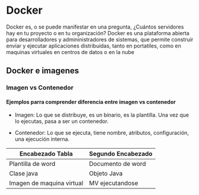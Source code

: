 # Docker

Docker es, o se puede manifestar en una pregunta, ¿Cuántos servidores hay en tu proyecto o en tu organización?
Docker es una plataforma abierta para desarrolladores y admininistradores de sistemas, que permite construir
enviar y ejecutar aplicaciones distribuidas, tanto en portatiles, como en maquinas virtuales en centros de datos o en la nube

## Docker e imagenes

### Imagen vs Contenedor


#### Ejemplos parra comprender diferencia entre imagen vs contenedor


 - Imagen: Lo que se distribuye, es un binario, es la plantilla. Una vez que lo ejecutas, pasa a ser un contenedor.

 - Contenedor: Lo que se ejecuta, tiene nombre, atributos, configuración, una ejecución interna.

 Encabezado Tabla | Segundo Encabezado
----------------- | -------------------
Plantilla de word | Documento de word
Clase java | Objeto Java
Imagen de maquina virtual | MV ejecutandose



